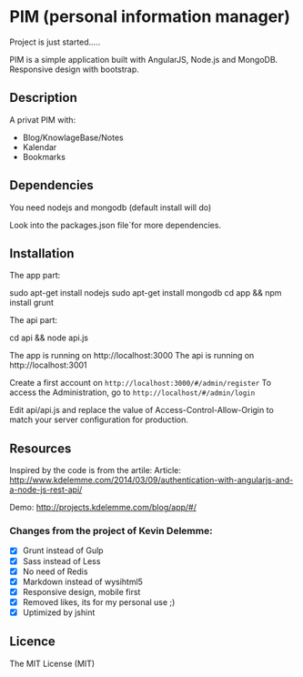 # PIM (personal information manager)

Project is just started.....

PIM is a simple application built with AngularJS, Node.js and MongoDB.
Responsive design with bootstrap.

## Description

A privat PIM with:
* Blog/KnowlageBase/Notes
* Kalendar
* Bookmarks

## Dependencies

You need nodejs and mongodb (default install will do)

Look into the packages.json file`for more dependencies.

## Installation

The app part:

   sudo apt-get install nodejs
   sudo apt-get install mongodb
   cd app && npm install
   grunt 

The api part:

   cd api && node api.js

The app is running on http://localhost:3000
The api is running on http://localhost:3001

Create a first account on `http://localhost:3000/#/admin/register`
To access the Administration, go to `http://localhost/#/admin/login`

Edit api/api.js and replace the value of Access-Control-Allow-Origin to match your server configuration for production.

## Resources

Inspired by the code is from the artile:
Article: http://www.kdelemme.com/2014/03/09/authentication-with-angularjs-and-a-node-js-rest-api/

Demo: http://projects.kdelemme.com/blog/app/#/

### Changes from the project of Kevin Delemme:

- [x] Grunt instead of Gulp
- [x] Sass instead of Less
- [x] No need of Redis
- [x] Markdown instead of wysihtml5
- [x] Responsive design, mobile first
- [x] Removed likes, its for my personal use ;)
- [x] Uptimized by jshint

## Licence
The MIT License (MIT)

